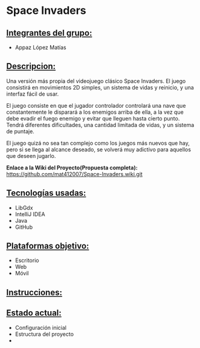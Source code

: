 # Space Invaders

## <u>Integrantes del grupo:</u>
- Appaz López Matías

## <u>Descripcion:</u>
Una versión más propia del videojuego clásico Space Invaders. El juego consistirá en movimientos 2D simples, un sistema de vidas y reinicio, y una interfaz fácil de usar.

El juego consiste en que el jugador controlador controlará una nave que constantemente le disparará a los enemigos arriba de ella, a la vez que debe evadir el fuego enemigo y evitar que lleguen hasta cierto punto. Tendrá diferentes dificultades, una cantidad limitada de vidas, y un sistema de puntaje.

El juego quizá no sea tan complejo como los juegos más nuevos que hay, pero si se llega al alcance deseado, se volverá muy adictivo para aquellos que deseen jugarlo.

**Enlace a la Wiki del Proyecto(Propuesta completa):** https://github.com/mat412007/Space-Invaders.wiki.git
## <u>Tecnologías usadas:</u>
- LibGdx
- IntelliJ IDEA
- Java
- GitHub

## <u>Plataformas objetivo:</u>
- Escritorio
- Web
- Móvil

## <u>Instrucciones:</u>


## <u>Estado actual:</u>
- Configuración inicial
- Estructura del proyecto
- 
